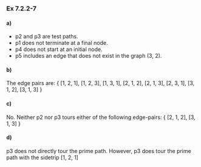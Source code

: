 ### Ex 7.2.2-7

#### a)
* p2 and p3 are test paths. 
* p1 does not terminate at a final node. 
* p4 does not start at an initial node. 
* p5 includes an edge that does not exist in the graph (3, 2).

#### b)
The edge pairs are:
{ [1, 2, 1], [1, 2, 3], [1, 3, 1], [2, 1, 2], [2, 1, 3], [2, 3, 1], [3, 1, 2], [3, 1, 3] }

#### c)
No. Neither p2 nor p3 tours either of the following edge-pairs: { [2, 1, 2], [3, 1, 3] }

#### d)
p3 does not directly tour the prime path. However, p3 does tour the prime path with the sidetrip [1, 2, 1]
